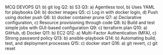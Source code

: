 MCQ DEVOPS
Q1: b) git log
Q2: b) S3
Q3: a) Agentless tool, b) Uses YAML for playbooks
Q4: b) docker images
Q5: c) Log in with docker login, d) Push using docker push
Q6: b) docker container prune
Q7: a) Declarative configuration, c) Resource provisioning through code
Q8: b) Build and test simple jobs with GUI-based configuration
Q9: c) terraform plan
Q10: a) GitHub, d) Docker
Q11: b) EC2
Q12: a) Multi-Factor Authentication (MFA), c) Strong password policy
Q13: b) ansible-playbook
Q14: b) Automating build, test, and deployment processes
Q15: c) docker start
Q16: a) git revert, c) git reset

